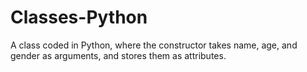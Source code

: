 # Classes-Python
A class coded in Python, where the constructor takes name, age, and gender as arguments, and stores them as attributes. 

